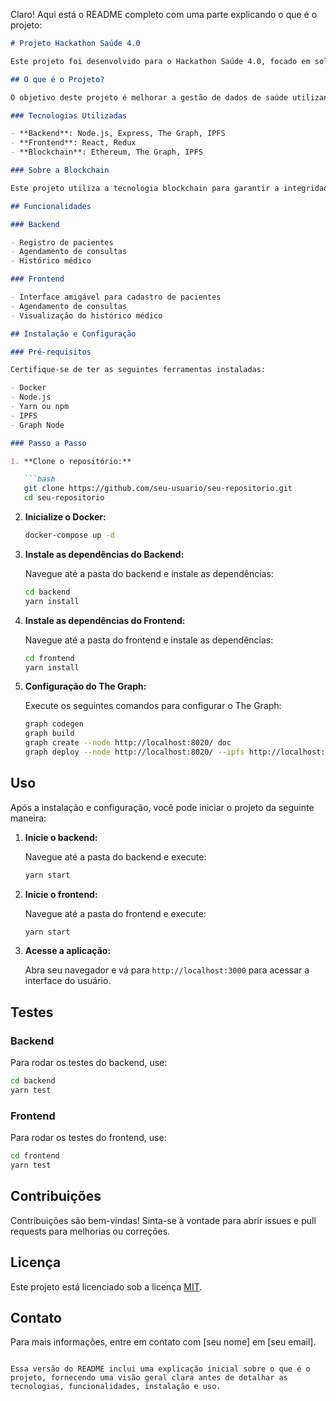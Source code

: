 Claro! Aqui está o README completo com uma parte explicando o que é o projeto:

```markdown
# Projeto Hackathon Saúde 4.0

Este projeto foi desenvolvido para o Hackathon Saúde 4.0, focado em soluções inovadoras para o setor da saúde. Ele é composto por duas partes principais: um backend que lida com a lógica de negócios e um frontend que proporciona uma interface amigável ao usuário.

## O que é o Projeto?

O objetivo deste projeto é melhorar a gestão de dados de saúde utilizando tecnologia blockchain para garantir a integridade e a segurança das informações. O sistema oferece funcionalidades como registro de pacientes, agendamento de consultas e histórico médico, permitindo um acesso seguro e transparente aos dados de saúde.

### Tecnologias Utilizadas

- **Backend**: Node.js, Express, The Graph, IPFS
- **Frontend**: React, Redux
- **Blockchain**: Ethereum, The Graph, IPFS

### Sobre a Blockchain

Este projeto utiliza a tecnologia blockchain para garantir a integridade, segurança e transparência dos dados de saúde. O uso da blockchain permite que os dados sejam armazenados de forma descentralizada, evitando fraudes e garantindo que as informações sejam imutáveis e verificáveis.

## Funcionalidades

### Backend

- Registro de pacientes
- Agendamento de consultas
- Histórico médico

### Frontend

- Interface amigável para cadastro de pacientes
- Agendamento de consultas
- Visualização do histórico médico

## Instalação e Configuração

### Pré-requisitos

Certifique-se de ter as seguintes ferramentas instaladas:

- Docker
- Node.js
- Yarn ou npm
- IPFS
- Graph Node

### Passo a Passo

1. **Clone o repositório:**

   ```bash
   git clone https://github.com/seu-usuario/seu-repositorio.git
   cd seu-repositorio
   ```

2. **Inicialize o Docker:**

   ```bash
   docker-compose up -d
   ```

3. **Instale as dependências do Backend:**

   Navegue até a pasta do backend e instale as dependências:

   ```bash
   cd backend
   yarn install
   ```

4. **Instale as dependências do Frontend:**

   Navegue até a pasta do frontend e instale as dependências:

   ```bash
   cd frontend
   yarn install
   ```

5. **Configuração do The Graph:**

   Execute os seguintes comandos para configurar o The Graph:

   ```bash
   graph codegen
   graph build
   graph create --node http://localhost:8020/ doc
   graph deploy --node http://localhost:8020/ --ipfs http://localhost:5001 doc
   ```

## Uso

Após a instalação e configuração, você pode iniciar o projeto da seguinte maneira:

1. **Inicie o backend:**

   Navegue até a pasta do backend e execute:

   ```bash
   yarn start
   ```

2. **Inicie o frontend:**

   Navegue até a pasta do frontend e execute:

   ```bash
   yarn start
   ```

3. **Acesse a aplicação:**

   Abra seu navegador e vá para `http://localhost:3000` para acessar a interface do usuário.

## Testes

### Backend

Para rodar os testes do backend, use:

```bash
cd backend
yarn test
```

### Frontend

Para rodar os testes do frontend, use:

```bash
cd frontend
yarn test
```

## Contribuições

Contribuições são bem-vindas! Sinta-se à vontade para abrir issues e pull requests para melhorias ou correções.

## Licença

Este projeto está licenciado sob a licença [MIT](LICENSE).

## Contato

Para mais informações, entre em contato com [seu nome] em [seu email].
```

Essa versão do README inclui uma explicação inicial sobre o que é o projeto, fornecendo uma visão geral clara antes de detalhar as tecnologias, funcionalidades, instalação e uso.
